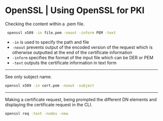 # OpenSSL | Using OpenSSL for PKI
Checking the content within a .pem file. 
``` bash
 openssl x509 -in file.pem -noout -inform PEM -text
```
- `-in` is used to specify the path and file
- `-noout` prevents output of the encoded version of the request which is otherwise outputted at the end of the certificate information
- `-inform` specifies the format of the input file which can be DER or PEM
- `-text` outputs the certificate information in text form
---
See only subject name.
```bash
openssl x509 -in cert.pem -noout -subject
```
---
Making a certificate request, being prompted the different DN elements and displaying the certificate request in the CLI.
```bash
openssl req -text -nodes -new
```